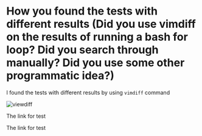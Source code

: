 # How you found the tests with different results (Did you use vimdiff on the results of running a bash for loop? Did you search through manually? Did you use some other programmatic idea?)

I found the tests with different results by using `vimdiff` command

![viewdiff]()

The link for test

The link for test
